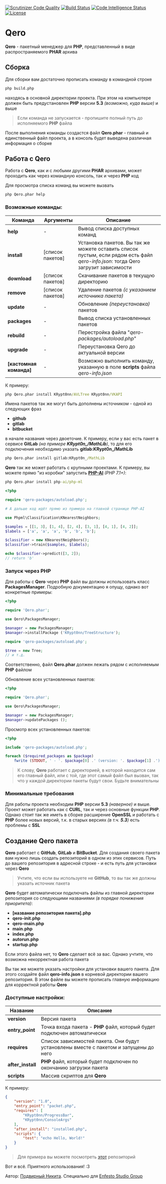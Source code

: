 [![Scrutinizer Code Quality](https://scrutinizer-ci.com/g/KRypt0nn/Qero/badges/quality-score.png?b=master)](https://scrutinizer-ci.com/g/KRypt0nn/Qero/?branch=master)
[![Build Status](https://scrutinizer-ci.com/g/KRypt0nn/Qero/badges/build.png?b=master)](https://scrutinizer-ci.com/g/KRypt0nn/Qero/build-status/master)
[![Code Intelligence Status](https://scrutinizer-ci.com/g/KRypt0nn/Qero/badges/code-intelligence.svg?b=master)](https://scrutinizer-ci.com/code-intelligence)
[![License](https://badges.frapsoft.com/os/gpl/gpl.png?v=103)](https://www.gnu.org/licenses/gpl-3.0.html)

# Qero
**Qero** - пакетный менеджер для **PHP**, представленный в виде распространяемого **PHAR** архива

## Сборка
Для сборки вам достаточно прописать команду в командной строке

```cmd
php build.php
```

находясь в основной директории проекта. При этом на компьютере должен быть предустановлен **PHP** версии **5.3** *(возможно, куда выше)* и выше

> Если команда не запускается - пропишите полный путь до исполняемого **PHP** файла

После выполнения команды создастся файл **Qero.phar** - главный и единственный файл проекта, а в консоль будет выведена различная информация о сборке

## Работа с Qero
Работа с **Qero**, как и с любыми другими **PHAR** архивами, может проходить как через командную консоль, так и через **PHP** код

Для просмотра списка команд вы можете вызвать

```cmd
php Qero.phar help
```

### Возможные команды:

Команда | Аргументы | Описание
--------|-----------|----------
**help** | - | Вывод списка доступных команд
**install** | [список пакетов] | Установка пакетов. Вы так же можете оставить список пустым, если рядом есть файл *qero-info.json*: тогда Qero загрузит зависимости
**download** | [список пакетов] | Скачивание пакетов в текущую директорию
**remove** | [список пакетов] | Удаление пакетов *(с указанием источника пакета)*
**update** | - | Обновление *(переустановка)* пакетов
**packages** | - | Вывод списка установленных пакетов
**rebuild** | - | Перестройка файла "*qero-packages/autoload.php*"
**upgrade** | - | Переустановка Qero до актуальной версии
**[кастомная команда]** | - | Возможно выполнить команду, указанную в поле **scripts** файла *qero-info.json*

К примеру:

```cmd
php Qero.phar install KRypt0nn/AVLTree KRypt0nn/VKAPI
```

Имена пакетов так же могут быть дополнены источником - одной из следующих фраз

* **github**
* **gitlab**
* **bitbucket**

в начале названия через двоеточие. К примеру, если у вас есть пакет в сервисе **GitLab** *(на примере **KRypt0n_/MathLib**)*, то для его подключения необходимо указать **gitlab:KRypt0n_/MathLib**

```cmd
php Qero.phar install gitlab:KRypt0n_/MathLib
```

**Qero** так же может работать с крупными проектами. К примеру, вы можете прямо "из коробки" запустить [**PHP-AI**](https://github.com/php-ai/php-ml) *(PHP 7.1+)*:

```cmd
php Qero.phar install php-ai/php-ml
```

```php
<?php

require 'qero-packages/autoload.php';

# А дальше код идёт прямо из примера на главной странице PHP-AI

use Phpml\Classification\KNearestNeighbors;

$samples = [[1, 3], [1, 4], [2, 4], [3, 1], [4, 1], [4, 2]];
$labels = ['a', 'a', 'a', 'b', 'b', 'b'];

$classifier = new KNearestNeighbors();
$classifier->train($samples, $labels);

echo $classifier->predict([3, 2]);
// return 'b'
```

### Запуск через PHP

Для работы с **Qero** через **PHP** файл вы должны использовать класс **PackagesManager**. Подробную документацию я опущу, однако вот конкретные примеры:

```php
<?php

require 'Qero.phar';

use Qero\PackagesManager;

$manager = new PackagesManager;
$manager->installPackage ('KRypt0nn/TreeStructure');

require 'qero-packages/autoload.php';

$tree = new Tree;
// и т.д.
```

Соответственно, файл **Qero.phar** должен лежать рядом с исполняемым **PHP** файлом

Обновление всех установленных пакетов:

```php
<?php

require 'Qero.phar';

use Qero\PackagesManager;

$manager = new PackagesManager;
$manager->updatePackages ();
```

Просмотр всех установленных пакетов:

```php
<?php

include 'qero-packages/autoload.php';

foreach ($required_packages as $package)
    fwrite (STDOUT, ' - '. $package[0] .' (version: '. $package[1] .')'. PHP_EOL); // или, если работаете не с консолью, используйте echo. Разница-то какая?
```

> К слову, **Qero** работает с директорией, в которой находится сам его главный файл, или с той, где этот самый файл был вызван, так что у каждой директории пакеты будут свои. Будьте внимательны

### Минимальные требования

Для работы проекта необходим **PHP** версии **5.3** *(наверное)* и выше. Проект может работать как с **CURL**, так и через основные функции **PHP**. Однако стоит так же иметь в сборке расширение **OpenSSL** и работать с **PHP** более новых версий, т.к. в старых версиях *(в т.ч. **5.3**)* есть проблемы с **SSL**

## Создание Qero пакета
**Qero** работает с **GitHub**, **GitLab** и **BitBucket**. Для создания своего пакета вам нужно лишь создать репозиторий в одном из этих сервисов. Путь до вашего репозитория в адресной строке - и есть путь для установки через **Qero**

> Учтите, что если вы используете не **GitHub**, то вы так же должны указать источник пакета

**Qero** будет автоматически подключать файлы из главной директории репозитория со следующими названиями *(в порядке понижения приоритета)*:

* **[название репозитория пакета].php**
* **qero-init.php**
* **qero-main.php**
* **main.php**
* **index.php**
* **autorun.php**
* **startup.php**

Если этого файла нет, то **Qero** сделает всё за вас. Однако учтите, что возможна некорректная работа пакета

Вы так же можете указать настройки для установки вашего пакета. Для этого создайте файл **qero-info.json** в корневой директории вашего репозитория. В этом файле вы можете прописать главную информацию для корректной работы **Qero**

### Доступные настройки:

Название | Описание
---------|---------
**version** | Версия пакета
**entry_point** | Точка входа пакета - **PHP** файл, который будет подключен автоматически
**requires** | Список зависимостей пакета. Они будут установлены вместе с пакетом и запущены до него
**after_install** | **PHP** файл, который будет подключен по окончанию загрузки пакета
**scripts** | Массив скриптов для **Qero**

К примеру:

```json
{
    "version": "1.0",
    "entry_point": "packet.php",
    "requires": [
        "KRypt0nn/ProgressBar",
        "KRypt0nn/ConsoleArgs"
    ],
    "after_install": "installed.php",
    "scripts": {
        "test": "echo Hello, World!"
    }
}
```

> Для примера вы можете посмотреть [этот](https://github.com/KRypt0nn/Qero-test-repo) репозиторий

Вот и всё. Приятного использования! :3

Автор: [Подвирный Никита](https://vk.com/technomindlp). Специально для [Enfesto Studio Group](https://vk.com/hphp_convertation)